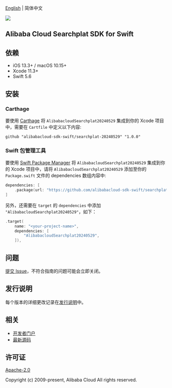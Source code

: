 [English](README.md) | 简体中文

![](https://aliyunsdk-pages.alicdn.com/icons/AlibabaCloud.svg)

## Alibaba Cloud Searchplat SDK for Swift

## 依赖

- iOS 13.3+ / macOS 10.15+
- Xcode 11.3+
- Swift 5.6

## 安装

### Carthage

要使用 [Carthage](https://github.com/Carthage/Carthage) 将 `AlibabacloudSearchplat20240529` 集成到你的 Xcode 项目中，需要在 `Cartfile` 中定义以下内容:

```ogdl
github "alibabacloud-sdk-swift/searchplat-20240529" "1.0.0"
```

### Swift 包管理工具

要使用 [Swift Package Manager](https://swift.org/package-manager/) 将 `AlibabacloudSearchplat20240529` 集成到你的 Xcode 项目中，请将 `AlibabacloudSearchplat20240529` 添加至你的 `Package.swift` 文件的 dependencies 数组内容中:

```swift
dependencies: [
    .package(url: "https://github.com/alibabacloud-sdk-swift/searchplat-20240529.git", from: "1.0.0")
]
```

另外，还需要在 `target` 的 `dependencies` 中添加 `"AlibabacloudSearchplat20240529"`，如下：

```swift
.target(
    name: "<your-project-name>",
    dependencies: [
        "AlibabacloudSearchplat20240529",
    ]),
```

## 问题

[提交 Issue](https://github.com/alibabacloud-sdk-swift/searchplat-20240529/issues/new)，不符合指南的问题可能会立即关闭。

## 发行说明

每个版本的详细更改记录在[发行说明](./ChangeLog.txt)中。

## 相关

* [开发者门户](https://next.api.aliyun.com/home)
* [最新源码](https://github.com/alibabacloud-sdk-swift/searchplat-20240529)

## 许可证

[Apache-2.0](http://www.apache.org/licenses/LICENSE-2.0)

Copyright (c) 2009-present, Alibaba Cloud All rights reserved.
